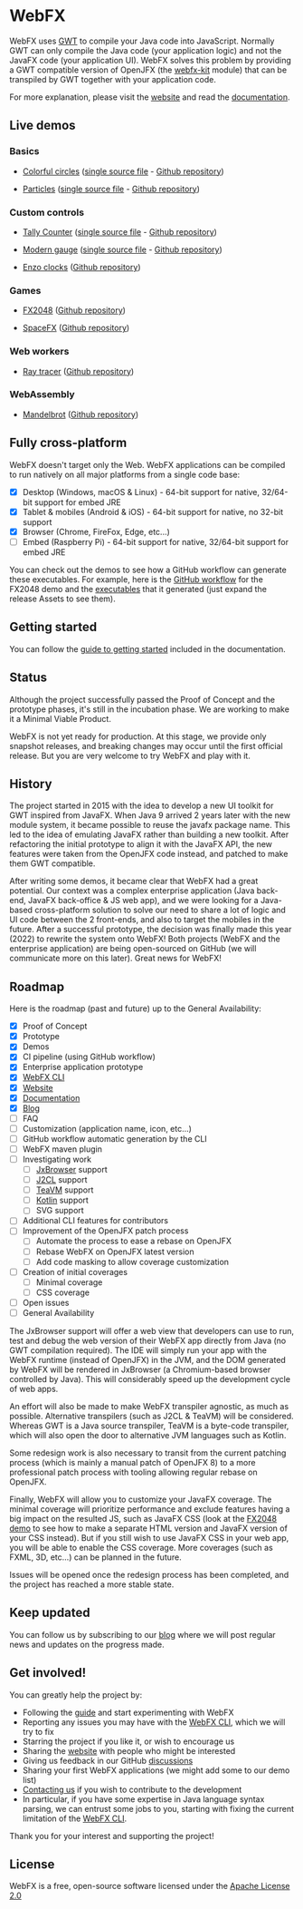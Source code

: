 # WebFX

WebFX uses [GWT][gwt-website] to compile your Java code into JavaScript.
Normally GWT can only compile the Java code (your application logic) and not the JavaFX code (your application UI).
WebFX solves this problem by providing a GWT compatible version of OpenJFX (the [webfx-kit][webfx-kit] module)
that can be transpiled by GWT together with your application code.

For more explanation, please visit the [website][webfx-website] and read the [documentation][webfx-docs].

## Live demos

### Basics

* [Colorful circles][webfx-colorfulcircles-demo] ([single source file][webfx-colorfulcircles-code] - [Github repository][webfx-colorfulcircles-repo])

* [Particles][webfx-particles-demo] ([single source file][webfx-particles-code] - [Github repository][webfx-particles-repo])

### Custom controls

* [Tally Counter][webfx-tallycounter-demo] ([single source file][webfx-tallycounter-code] - [Github repository][webfx-tallycounter-repo])

* [Modern gauge][webfx-moderngauge-demo] ([single source file][webfx-moderngauge-code] - [Github repository][webfx-moderngauge-repo])

* [Enzo clocks][webfx-enzoclocks-demo] ([Github repository][webfx-enzoclocks-repo])

### Games

* [FX2048][webfx-fx2048-demo] ([Github repository][webfx-fx2048-repo])

* [SpaceFX][webfx-spacefx-demo] ([Github repository][webfx-spacefx-repo])

### Web workers

* [Ray tracer][webfx-raytracer-demo] ([Github repository][webfx-raytracer-repo])

### WebAssembly

* [Mandelbrot][webfx-mandelbrot-demo] ([Github repository][webfx-mandelbrot-repo])


## Fully cross-platform

WebFX doesn't target only the Web. WebFX applications can be compiled to run natively on all major platforms from a single code base:

- [x] Desktop (Windows, macOS & Linux) - 64-bit support for native, 32/64-bit support for embed JRE
- [x] Tablet & mobiles (Android & iOS) - 64-bit support for native, no 32-bit support
- [x] Browser (Chrome, FireFox, Edge, etc...)
- [ ] Embed (Raspberry Pi) - 64-bit support for native, 32/64-bit support for embed JRE

You can check out the demos to see how a GitHub workflow can generate these executables.
For example, here is the [GitHub workflow][webfx-fx2048-workflow] for the FX2048 demo and the [executables][webfx-fx2048-release] that it generated (just expand the release Assets to see them).

## Getting started

You can follow the [guide to getting started][webfx-guide] included in the documentation.

## Status

Although the project successfully passed the Proof of Concept and the prototype phases, it's still in the incubation phase. We are working to make it a Minimal Viable Product.

WebFX is not yet ready for production.
At this stage, we provide only snapshot releases, and breaking changes may occur until the first official release.
But you are very welcome to try WebFX and play with it.

## History

The project started in 2015 with the idea to develop a new UI toolkit for GWT inspired from JavaFX. When Java 9 arrived 2 years later with the new module system, it became possible to reuse the javafx package name. This led to the idea of emulating JavaFX rather than building a new toolkit. After refactoring the initial prototype to align it with the JavaFX API, the new features were taken from the OpenJFX code instead, and patched to make them GWT compatible.

After writing some demos, it became clear that WebFX had a great potential. Our context was a complex enterprise application (Java back-end, JavaFX back-office & JS web app), and we were looking for a Java-based cross-platform solution to solve our need to share a lot of logic and UI code between the 2 front-ends, and also to target the mobiles in the future. After a successful prototype, the decision was finally made this year (2022) to rewrite the system onto WebFX! Both projects (WebFX and the enterprise application) are being open-sourced on GitHub (we will communicate more on this later). Great news for WebFX!

## Roadmap

Here is the roadmap (past and future) up to the General Availability:

- [x] Proof of Concept
- [x] Prototype
- [x] Demos
- [x] CI pipeline (using GitHub workflow)
- [x] Enterprise application prototype
- [x] [WebFX CLI][webfx-cli-repo]
- [x] [Website][webfx-website]
- [x] [Documentation][webfx-docs]
- [x] [Blog][webfx-blog]
- [ ] FAQ
- [ ] Customization (application name, icon, etc...)
- [ ] GitHub workflow automatic generation by the CLI
- [ ] WebFX maven plugin
- [ ] Investigating work
    - [ ] [JxBrowser][jxbrowser-website] support
    - [ ] [J2CL][j2cl-repo] support
    - [ ] [TeaVM][teavm-website] support
    - [ ] [Kotlin][kotlin-website] support
    - [ ] SVG support
- [ ] Additional CLI features for contributors
- [ ] Improvement of the OpenJFX patch process
    - [ ] Automate the process to ease a rebase on OpenJFX
    - [ ] Rebase WebFX on OpenJFX latest version
    - [ ] Add code masking to allow coverage customization
- [ ] Creation of initial coverages
    - [ ] Minimal coverage
    - [ ] CSS coverage
- [ ] Open issues
- [ ] General Availability

The JxBrowser support will offer a web view that developers can use to run, test and debug the web version of their WebFX app directly from Java (no GWT compilation required).
The IDE will simply run your app with the WebFX runtime (instead of OpenJFX) in the JVM, and the DOM generated by WebFX will be rendered in JxBrowser (a Chromium-based browser controlled by Java).
This will considerably speed up the development cycle of web apps.

An effort will also be made to make WebFX transpiler agnostic, as much as possible.
Alternative transpilers (such as J2CL & TeaVM) will be considered.
Whereas GWT is a Java source transpiler, TeaVM is a byte-code transpiler, which will also open the door to alternative JVM languages such as Kotlin.

Some redesign work is also necessary to transit from the current patching process (which is mainly a manual patch of OpenJFX 8) to a more professional patch process with tooling allowing regular rebase on OpenJFX.

Finally, WebFX will allow you to customize your JavaFX coverage.
The minimal coverage will prioritize performance and exclude features having a big impact on the resulted JS, such as JavaFX CSS (look at the [FX2048 demo][webfx-fx2048-repo] to see how to make a separate HTML version and JavaFX version of your CSS instead).
But if you still wish to use JavaFX CSS in your web app, you will be able to enable the CSS coverage.
More coverages (such as FXML, 3D, etc...) can be planned in the future.

Issues will be opened once the redesign process has been completed, and the project has reached a more stable state.


## Keep updated

You can follow us by subscribing to our [blog][webfx-blog] where we will post regular news and updates on the progress made.

## Get involved!

You can greatly help the project by:

- Following the [guide][webfx-guide] and start experimenting with WebFX
- Reporting any issues you may have with the [WebFX CLI][webfx-cli-repo], which we will try to fix
- Starring the project if you like it, or wish to encourage us
- Sharing the [website][webfx-website] with people who might be interested
- Giving us feedback in our GitHub [discussions][webfx-discussions]
- Sharing your first WebFX applications (we might add some to our demo list)
- [Contacting us][webfx-contact] if you wish to contribute to the development
- In particular, if you have some expertise in Java language syntax parsing, we can entrust some jobs to you, starting with fixing the current limitation of the [WebFX CLI][webfx-cli-repo].

Thank you for your interest and supporting the project!

## License

WebFX is a free, open-source software licensed under the [Apache License 2.0][webfx-license]

[webfx-website]: https://webfx.dev
[webfx-docs]: https://docs.webfx.dev
[webfx-guide]: https://docs.webfx.dev/#_getting_started
[webfx-blog]: https://blog.webfx.dev
[webfx-discussions]: https://github.com/webfx-project/webfx/discussions
[webfx-contact]: mailto:maintainer@webfx.dev
[webfx-license]: https://github.com/webfx-project/webfx/blob/main/LICENSE
[webfx-cli-repo]: https://github.com/webfx-project/webfx-cli
[gwt-website]: http://www.gwtproject.org
[j2cl-repo]: https://github.com/google/j2cl
[teavm-website]: https://teavm.org
[jxbrowser-website]: https://www.teamdev.com/jxbrowser
[kotlin-website]: https://kotlinlang.org
[webfx-kit]: https://github.com/webfx-project/webfx/blob/main/webfx-kit
[webfx-colorfulcircles-demo]: https://colorfulcircles.webfx.dev
[webfx-colorfulcircles-repo]: https://github.com/webfx-project/webfx-demo-colorfulcircles
[webfx-colorfulcircles-code]: https://github.com/webfx-demos/webfx-demo-colorfulcircles/blob/main/webfx-demo-colorfulcircles-application/src/main/java/dev/webfx/demo/colorfulcircles/ColorfulCircles.java
[webfx-particles-demo]: https://particles.webfx.dev
[webfx-particles-repo]: https://github.com/webfx-project/webfx-demo-particles
[webfx-particles-code]: https://github.com/webfx-demos/webfx-demo-particles/blob/main/webfx-demo-particles-application/src/main/java/dev/webfx/demo/particles/ParticlesApplication.java
[webfx-tallycounter-demo]: https://tallycounter.webfx.dev
[webfx-tallycounter-repo]: https://github.com/webfx-project/webfx-demo-tallycounter
[webfx-tallycounter-code]: https://github.com/webfx-demos/webfx-demo-tallycounter/blob/main/webfx-demo-tallycounter-application/src/main/java/dev/webfx/demo/tallycounter/TallyCounterApplication.java
[webfx-moderngauge-demo]: https://moderngauge.webfx.dev
[webfx-moderngauge-repo]: https://github.com/webfx-project/webfx-demo-moderngauge
[webfx-moderngauge-code]: https://github.com/webfx-demos/webfx-demo-moderngauge/blob/main/webfx-demo-moderngauge-application/src/main/java/dev/webfx/demo/moderngauge/ModernGaugeApplication.java
[webfx-enzoclocks-demo]: https://enzoclocks.webfx.dev
[webfx-enzoclocks-repo]: https://github.com/webfx-project/webfx-demo-enzoclocks
[webfx-fx2048-demo]: https://fx2048.webfx.dev
[webfx-fx2048-repo]: https://github.com/webfx-project/webfx-demo-fx2048
[webfx-fx2048-workflow]: https://github.com/webfx-demos/webfx-demo-fx2048/blob/main/.github/workflows/builds.yml
[webfx-fx2048-release]: https://github.com/webfx-demos/webfx-demo-fx2048/releases
[webfx-spacefx-demo]: https://spacefx.webfx.dev
[webfx-spacefx-repo]: https://github.com/webfx-project/webfx-demo-spacefx
[webfx-raytracer-demo]: https://raytracer.webfx.dev
[webfx-raytracer-repo]: https://github.com/webfx-project/webfx-demo-raytracer
[webfx-mandelbrot-demo]: https://mandelbrot.webfx.dev
[webfx-mandelbrot-repo]: https://github.com/webfx-project/webfx-demo-mandelbrot
